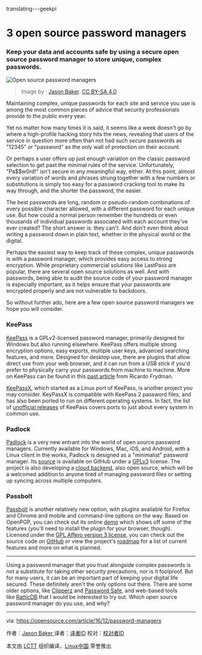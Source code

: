 translating---geekpi

3 open source password managers
============================================================

### Keep your data and accounts safe by using a secure open source password manager to store unique, complex passwords.

 ![Open source password managers](https://opensource.com/sites/default/files/styles/image-full-size/public/images/life/locks_keys_bridge_paris.png?itok=S4HMI29u) 

>Image by : [Jason Baker][1]. [CC BY-SA 4.0][2].

Maintaining complex, unique passwords for each site and service you use is among the most common pieces of advice that security professionals provide to the public every year.

Yet no matter how many times it is said, it seems like a week doesn't go by where a high-profile hacking story hits the news, revealing that users of the service in question more often than not had such _secure_ passwords as "12345" or "password" as the only wall of protection on their account.

Or perhaps a user offers up just enough variation on the classic password selection to get past the minimal rules of the service. Unfortunately, "Pa$$w0rd!" isn't secure in any meaningful way, either. At this point, almost every variation of words and phrases strung together with a few numbers or substitutions is simply too easy for a password cracking tool to make its way through, and the shorter the password, the easier.

The best passwords are long, random or pseudo-random combinations of every possible character allowed, with a different password for each unique use. But how could a normal person remember the hundreds or even thousands of individual passwords associated with each account they've ever created? The short answer is: they can't. And don't even think about writing a password down in plain text, whether in the physical world or the digital.

Perhaps the easiest way to keep track of these complex, unique passwords is with a password manager, which provides easy access to strong encryption. While proprietary commercial solutions like LastPass are popular, there are several open source solutions as well. And with passwords, being able to audit the source code of your password manager is especially important, as it helps ensure that your passwords are encrypted properly and are not vulnerable to backdoors.

So without further ado, here are a few open source password managers we hope you will consider.

### KeePass

[KeePass][3] is a GPLv2-licensed password manager, primarily designed for Windows but also running elsewhere. KeePass offers multiple strong encryption options, easy exports, multiple user keys, advanced searching features, and more. Designed for desktop use, there are plugins that allow direct use from your web browser, and it can run from a USB stick if you'd prefer to physically carry your passwords from machine to machine. More on KeePass can be found in this [past article][4] from Ricardo Frydman.

[KeePassX][5], which started as a Linux port of KeePass, is another project you may consider. KeyPassX is compatible with KeePass 2 password files, and has also been ported to run on different operating systems. In fact, the list of [unofficial releases][6] of KeePass covers ports to just about every system in common use.

### Padlock

[Padlock][7] is a very new entrant into the world of open source password managers. Currently available for Windows, Mac, iOS, and Android, with a Linux client in the works, Padlock is designed as a "minimalist" password manager. Its [source][8] is available on GitHub under a [GPLv3][9] license. The project is also developing a [cloud backend][10], also open source, which will be a welcomed addition to anyone tired of managing password files or setting up syncing across multiple computers.

### Passbolt

[Passbolt][11] is another relatively new option, with plugins available for Firefox and Chrome and mobile and command-line options on the way. Based on OpenPGP, you can check out its online [demo][12] which shows off some of the features (you'll need to install the plugin for your browser, though). Licensed under the [GPL Affero version 3 license][13], you can check out the source code on [GitHub][14] or view the project's [roadmap][15] for a list of current features and more on what is planned.

* * *

Using a password manager that you trust alongside complex passwords is not a substitute for taking other security precautions, nor is it foolproof. But for many users, it can be an important part of keeping your digital life secured. These definitely aren't the only options out there. There are some older options, like [Clipperz][16] and [Password Safe][17], and web-based tools like [RatticDB][18] that I would be interested to try out. Which open source password manager do you use, and why?

--------------------------------------------------------------------------------

via: https://opensource.com/article/16/12/password-managers

作者：[Jason Baker ][a]
译者：[译者ID](https://github.com/译者ID)
校对：[校对者ID](https://github.com/校对者ID)

本文由 [LCTT](https://github.com/LCTT/TranslateProject) 组织编译，[Linux中国](https://linux.cn/) 荣誉推出

[a]:https://opensource.com/users/jason-baker
[1]:https://opensource.com/users/jason-baker
[2]:https://creativecommons.org/licenses/by-sa/4.0/
[3]:http://keepass.info/
[4]:https://opensource.com/business/16/5/keepassx
[5]:https://www.keepassx.org/
[6]:http://keepass.info/download.html
[7]:https://padlock.io/
[8]:https://github.com/MaKleSoft/padlock
[9]:https://github.com/MaKleSoft/padlock/blob/master/LICENSE
[10]:https://github.com/maklesoft/padlock-cloud
[11]:https://www.passbolt.com/
[12]:https://demo.passbolt.com/auth/login
[13]:https://github.com/passbolt/passbolt_browser_extension/blob/master/LICENCE
[14]:https://github.com/passbolt
[15]:https://www.passbolt.com/roadmap
[16]:https://clipperz.is/
[17]:https://pwsafe.org/
[18]:http://rattic.org/
